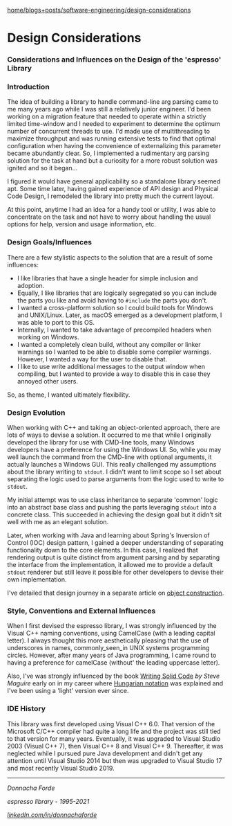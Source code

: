 [home/](../../../)[blogs+posts/](../../)[software-engineering/](../)[design-considerations](./design-considerations)

# Design Considerations
### Considerations and Influences on the Design of the 'espresso' Library


### Introduction

The idea of building a library to handle command-line arg parsing came to me many years ago while I was still a relatively junior engineer. I'd been working on a migration feature that needed to operate within a strictly limited time-window and I needed to experiment to determine the optimum number of concurrent threads to use. I'd made use of multithreading to maximize throughput and was running extensive tests to find that optimal configuration when having the convenience of externalizing this parameter became abundantly clear. So, I implemented a rudimentary arg parsing solution for the task at hand but a curiosity for a more robust solution was ignited and so it began... 

I figured it would have general applicability so a standalone library seemed apt. Some time later, having gained experience of API design and Physical Code Design, I remodeled the library into pretty much the current layout. 

At this point, anytime I had an idea for a handy tool or utility, I was able to concentrate on the task and not have to worry about handling the usual options for help, version and usage information, etc. 



### Design Goals/Influences

There are a few stylistic aspects to the solution that are a result of some influences: 

* I like libraries that have a single header for simple inclusion and adoption. 
* Equally, I like libraries that are logically segregated so you can include the parts you like and avoid having to `#include` the parts you don't. 
* I wanted a cross-platform  solution so I could build tools for Windows and UNIX/Linux. Later, as macOS emerged as a development platform, I was able to port to this OS. 
* Internally, I wanted to take advantage of precompiled headers when working on Windows. 
* I wanted a completely clean build, without any compiler or linker warnings so I wanted to be able to disable some compiler warnings. However, I wanted a way for the user to disable that.
* I like to use write additional messages to the output window when compiling, but I wanted to provide a way to disable this in case they annoyed other users. 

So, as theme, I wanted ultimately flexibility. 


### Design Evolution

When working with C++ and taking an object-oriented approach, there are lots of ways to devise a solution. It occurred to me that while I originally developed the library for use with CMD-line tools, many Windows developers have a preference for using the Windows UI. So, while you may well launch the command from the CMD-line with optional arguments, it actually launches a Windows GUI. This really challenged my assumptions about the library writing to `stdout`. I didn't want to limit scope so I set about separating the logic used to parse arguments from the logic used to write to `stdout`. 

My initial attempt was to use class inheritance to separate 'common' logic into an abstract base class and pushing the parts leveraging `stdout` into a concrete class. This succeeded in achieving the design goal but it didn't sit well with me as an elegant solution. 

Later, when working with Java and learning about Spring's Inversion of Control (IOC) design pattern, I gained a deeper understanding of separating functionality down to the core elements. In this case, I realized that rendering output is quite distinct from argument parsing and by separating the interface from the implementation, it allowed me to provide a default `stdout` renderer but still leave it possible for other developers to devise their own implementation. 

I've detailed that design journey in a separate article on [object construction](./object-construction). 



### Style, Conventions and External Influences

When I first devised the espresso library, I was strongly influenced by the Visual C++ naming conventions, using CamelCase (with a leading capital letter). I always thought this more aesthetically pleasing that the use of underscores in names, commonly_seen_in UNIX systems programming circles. However, after many years of Java programming, I came round to having a preference for camelCase (without' the leading uppercase letter). 

Also, I've was strongly influenced by the book [Writing Solid Code](https://www.amazon.co.uk/Writing-Solid-Code-Techniques-Programming/dp/1556155514) _by Steve Maguire_ early on in my career where [Hungarian notation](https://en.wikipedia.org/wiki/Hungarian_notation) was explained and I've been using a 'light' version ever since. 


### IDE History

This library was first developed using Visual C++ 6.0. That version of the Microsoft C/C++ compiler had quite a long life and the project was still tied to that version for many years. Eventually, it was upgraded to Visual Studio 2003 (Visual C++ 7), then Visual C++ 8 and Visual C++ 9. Thereafter, it was neglected while I pursued pure Java development and didn't get any attention until Visual Studio 2014 but then was upgraded to Visual Studio 17 and most recently Visual Studio 2019. 


***
_Donnacha Forde_

_espresso library - 1995-2021_

_[linkedIn.com/in/donnachaforde](https://www.linkedin.com/in/donnachaforde)_
